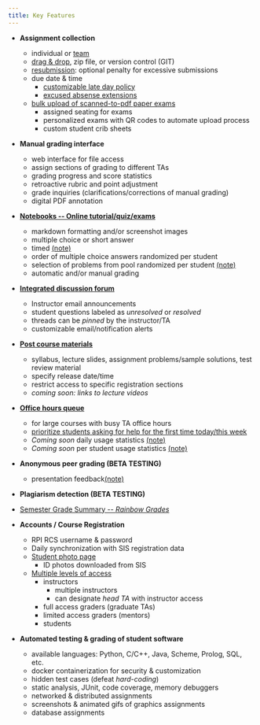 ```yaml
---
title: Key Features
---
```


* **Assignment collection**   
  * individual or [team](student/team_assignments)
  * [drag & drop](student/submission), zip file, or version control (GIT)
  * [resubmission](student/managing_versions): optional penalty for excessive submissions
  * due date & time
    * [customizable late day policy](student/late_days)
    * [excused absense extensions](student/late_days#excused-absense-extensions)
  * [bulk upload of scanned-to-pdf paper exams](instructor/bulk_pdf_upload)
    * assigned seating for exams
    * personalized exams with QR codes to automate upload process
    * custom student crib sheets

* **Manual grading interface**
  * web interface for file access
  * assign sections of grading to different TAs
  * grading progress and score statistics
  * retroactive rubric and point adjustment
  * grade inquiries (clarifications/corrections of manual grading)
  * digital PDF annotation

* **[Notebooks -- Online tutorial/quiz/exams](instructor/assignment_configuration/notebook)**
  * markdown formatting and/or screenshot images
  * multiple choice or short answer
  * timed <a onclick='return toggle_display("mydiv2");' href="#">(note)</a>
    <div markdown="0" id="mydiv2" style="display: none; background-color:#e6f1f7; color:#666666;">&nbsp;<em>Remote Learning:</em> Accommodate students in different timezones</div>
  * order of multiple choice answers randomized per student
  * selection of problems from pool randomized per student <a onclick='return toggle_display("mydiv3");' href="#">(note)</a>
    <div markdown="0" id="mydiv3" style="display: none; background-color:#e6f1f7; color:#666666;">&nbsp;<em>Remote Learning:</em> Defeat cheating / collaboration</div>
  * automatic and/or manual grading

* **[Integrated discussion forum](student/discussion_forum)**
  * Instructor email announcements
  * student questions labeled as *unresolved* or *resolved*
  * threads can be *pinned* by the instructor/TA
  * customizable email/notification alerts

* **[Post course materials](instructor/course_materials)**
  * syllabus, lecture slides, assignment problems/sample solutions, test review material
  * specify release date/time
  * restrict access to specific registration sections
  * *coming soon: links to lecture videos*

* **[Office hours queue](grader/queue)**
  * for large courses with busy TA office hours
  * [prioritize students asking for help for the first time today/this week](grader/queue#helping-students-in-the-office-hours-queue)
  * *Coming soon* daily usage statistics <a onclick='return toggle_display("mydiv4");' href="#">(note)</a>
    <div markdown="0" id="mydiv4" style="display: none; background-color:#e6f1f7; color:#666666;">&nbsp;<em>Remote Learning:</em> Re-distribute TA/mentor office hour assignments based on demand</div>
  * *Coming soon* per student usage statistics <a onclick='return toggle_display("mydiv6");' href="#">(note)</a>
    <div markdown="0" id="mydiv6" style="display: none; background-color:#e6f1f7; color:#666666;">&nbsp;<em>Remote Learning:</em> Identify struggling students who are not seeking help</div>

* **Anonymous peer grading (BETA TESTING)**
  * presentation feedback<a onclick='return toggle_display("mydiv5");' href="#">(note)</a>
    <div markdown="0" id="mydiv5" style="display: none; background-color:#e6f1f7; color:#666666;">&nbsp;<em>Remote Learning:</em> Collect written feedback from classmates during presentations</div>

* **Plagiarism detection (BETA TESTING)**

* [Semester Grade Summary -- *Rainbow Grades*](instructor/rainbow_grades/index)

* **Accounts / Course Registration**
  * RPI RCS username & password
  * Daily synchronization with SIS registration data
  * [Student photo page](instructor/student_photos)
    * ID photos downloaded from SIS
  * [Multiple levels of access](sysadmin/user_access_level#user-group-or-role)
    * instructors
      * multiple instructors
      * can designate *head TA* with instructor access
    * full access graders (graduate TAs)
    * limited access graders (mentors)
    * students

* **Automated testing & grading of student software**
  * available languages: Python, C/C++, Java, Scheme, Prolog, SQL, etc.
  * docker containerization for security & customization
  * hidden test cases (defeat *hard-coding*)
  * static analysis, JUnit, code coverage, memory debuggers
  * networked & distributed assignments
  * screenshots & animated gifs of graphics assignments
  * database assignments




